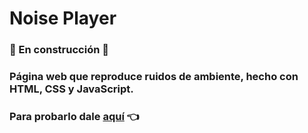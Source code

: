 # Noise Player 
### 🚧 En construcción 🚧
### Página web que reproduce ruidos de ambiente, hecho con HTML, CSS y JavaScript.

### Para probarlo dale [aquí](https://noise-player-juankyyy.vercel.app/) 👈